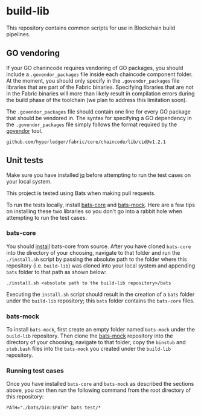 # build-lib

This repository contains common scripts for use in Blockchain build pipelines.

## GO vendoring
If your GO chanincode requires vendoring of GO packages, you should include a `.govendor_packages` file inside each chaincode component folder. At the moment, you should only specify in the `.govendor_packages` file libraries that are part of the Fabric binaries. Specifying libraries that are not in the Fabric binaries will more than likely result in compilation errors during the build phase of the toolchain (we plan to address this limitation soon).

The `.govendor_packages` file should contain one line for every GO package that should be vendored in. The syntax for specifying a GO dependency in the `.govendor_packages` file simply follows the format required by the [govendor](https://github.com/kardianos/govendor) tool.

```
github.com/hyperledger/fabric/core/chaincode/lib/cid@v1.2.1
```

## Unit tests

Make sure you have installed [jq](https://stedolan.github.io/jq/download/) before attempting to run the test cases on your local system.

This project is tested using Bats when making pull requests.

To run the tests locally, install [bats-core](https://github.com/bats-core/bats-core) and [bats-mock](https://github.com/jasonkarns/bats-mock). Here are a few tips on installing these two libraries so you don't go into a rabbit hole when attempting to run the test cases.

### bats-core

You should [install](https://github.com/bats-core/bats-core#installing-bats-from-source) bats-core from source. After you have cloned `bats-core` into the directory of your choosing, navigate to that folder and run the `./install.sh` script by passing the absolute path to the folder where this repository (i.e. `build-lib`) was cloned into your local system and appending `bats` folder to that path as shown below:

```
./install.sh <absolute path to the build-lib repository>/bats
```

Executing the `install.sh` script should result in the creation of a `bats` folder under the `build-lib` repository; this `bats` folder contains the `bats-core` files.

### bats-mock
To install `bats-mock`, first create an empty folder named `bats-mock` under the `build-lib` repository. Then clone the [bats-mock](https://github.com/jasonkarns/bats-mock) repository into the directory of your choosing; navigate to that folder, copy the `binstub` and `stub.bash` files into the `bats-mock` you created under the `build-lib` repository.

### Running test cases
Once you have installed `bats-core` and `bats-mock` as described the sections above, you can then run the following command from the root directory of this repository:

```
PATH="./bats/bin:$PATH" bats test/*
```
